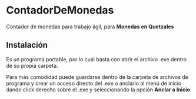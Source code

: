 # ContadorDeMonedas
Contador de monedas para trabajo ágil, para **Monedas en Quetzales**

## Instalación
Es un programa portable, por lo cual basta con abrir el archivo .exe dentro de su propia carpeta. 

Para más comodidad puede guardarse dentro de la carpeta de archivos de programa y crear un acceso directo del .exe o anclarlo al menú de inicio dando click derecho sobre el .exe y seleccionando la opción **Anclar a Inicio**
